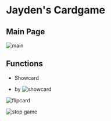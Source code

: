 # Jayden's Cardgame

## Main Page

 ![main](https://user-images.githubusercontent.com/8447473/94410003-60e0bb00-01d3-11eb-8424-bedd5daa2ef4.png)

## Functions
* Showcard
- by
![showcard](https://user-images.githubusercontent.com/8447473/94410043-676f3280-01d3-11eb-8280-6fe16fb7e8be.png)

![flipcard](https://user-images.githubusercontent.com/8447473/94410066-6b02b980-01d3-11eb-955e-f5e170322f29.png)

![stop game](https://user-images.githubusercontent.com/8447473/94410103-77871200-01d3-11eb-962b-8099baad4ec7.jpg)

